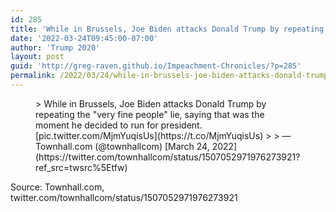```yaml
---
id: 285
title: 'While in Brussels, Joe Biden attacks Donald Trump by repeating the ‘very fine people’ lie, saying that was the moment he decided to run for president.'
date: '2022-03-24T09:45:00-07:00'
author: 'Trump 2020'
layout: post
guid: 'http://greg-raven.github.io/Impeachment-Chronicles/?p=285'
permalink: /2022/03/24/while-in-brussels-joe-biden-attacks-donald-trump-by-repeating-the-very-fine-people-lie-saying-that-was-the-moment-he-decided-to-run-for-president/
---
```


<figure class="wp-block-embed is-type-rich is-provider-twitter wp-block-embed-twitter"><div class="wp-block-embed__wrapper">> While in Brussels, Joe Biden attacks Donald Trump by repeating the "very fine people" lie, saying that was the moment he decided to run for president. [pic.twitter.com/MjmYuqisUs](https://t.co/MjmYuqisUs)
> 
> — Townhall.com (@townhallcom) [March 24, 2022](https://twitter.com/townhallcom/status/1507052971976273921?ref_src=twsrc%5Etfw)

<script async="" charset="utf-8" src="https://platform.twitter.com/widgets.js"></script></div></figure>Source: Townhall.com, twitter.com/townhallcom/status/1507052971976273921